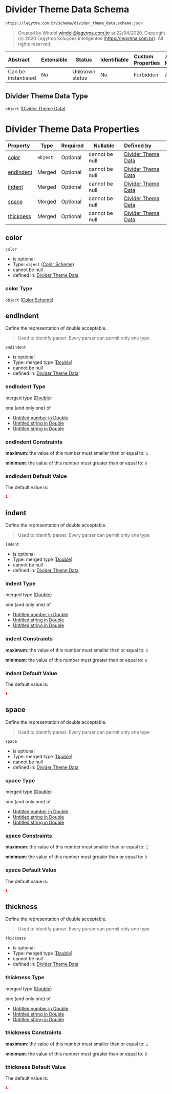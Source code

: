 # Divider Theme Data Schema

```txt
https://legytma.com.br/schema/divider_theme_data.schema.json
```




> Created by Windol [windol@legytma.com.br](mailto:windol@legytma.com.br) at 22/04/2020.
> Copyright (c) 2020 Legytma Soluções Inteligentes (<https://legytma.com.br>). All rights reserved.
>

| Abstract            | Extensible | Status         | Identifiable | Custom Properties | Additional Properties | Access Restrictions | Defined In                                                                                        |
| :------------------ | ---------- | -------------- | ------------ | :---------------- | --------------------- | ------------------- | ------------------------------------------------------------------------------------------------- |
| Can be instantiated | No         | Unknown status | No           | Forbidden         | Allowed               | none                | [divider_theme_data.schema.json](../schema/divider_theme_data.schema.json "open original schema") |

## Divider Theme Data Type

`object` ([Divider Theme Data](divider_theme_data.md))

# Divider Theme Data Properties

| Property                | Type     | Required | Nullable       | Defined by                                                                                                                                         |
| :---------------------- | -------- | -------- | -------------- | :------------------------------------------------------------------------------------------------------------------------------------------------- |
| [color](#color)         | `object` | Optional | cannot be null | [Divider Theme Data](button_theme_data-properties-color-scheme.md "https&#x3A;//legytma.com.br/schema/color_scheme.schema.json#/properties/color") |
| [endIndent](#endIndent) | Merged   | Optional | cannot be null | [Divider Theme Data](app_bar_theme-properties-double.md "https&#x3A;//legytma.com.br/schema/double.schema.json#/properties/endIndent")             |
| [indent](#indent)       | Merged   | Optional | cannot be null | [Divider Theme Data](app_bar_theme-properties-double.md "https&#x3A;//legytma.com.br/schema/double.schema.json#/properties/indent")                |
| [space](#space)         | Merged   | Optional | cannot be null | [Divider Theme Data](app_bar_theme-properties-double.md "https&#x3A;//legytma.com.br/schema/double.schema.json#/properties/space")                 |
| [thickness](#thickness) | Merged   | Optional | cannot be null | [Divider Theme Data](app_bar_theme-properties-double.md "https&#x3A;//legytma.com.br/schema/double.schema.json#/properties/thickness")             |

## color




`color`

-   is optional
-   Type: `object` ([Color Scheme](button_theme_data-properties-color-scheme.md))
-   cannot be null
-   defined in: [Divider Theme Data](button_theme_data-properties-color-scheme.md "https&#x3A;//legytma.com.br/schema/color_scheme.schema.json#/properties/color")

### color Type

`object` ([Color Scheme](button_theme_data-properties-color-scheme.md))

## endIndent

Define the representation of double acceptable.


> Used to identify parser. Every parser can permit only one type
>

`endIndent`

-   is optional
-   Type: merged type ([Double](app_bar_theme-properties-double.md))
-   cannot be null
-   defined in: [Divider Theme Data](app_bar_theme-properties-double.md "https&#x3A;//legytma.com.br/schema/double.schema.json#/properties/endIndent")

### endIndent Type

merged type ([Double](app_bar_theme-properties-double.md))

one (and only one) of

-   [Untitled number in Double](double-oneof-0.md "check type definition")
-   [Untitled string in Double](double-oneof-1.md "check type definition")
-   [Untitled string in Double](double-oneof-2.md "check type definition")

### endIndent Constraints

**maximum**: the value of this number must smaller than or equal to: `1`

**minimum**: the value of this number must greater than or equal to: `0`

### endIndent Default Value

The default value is:

```json
1
```

## indent

Define the representation of double acceptable.


> Used to identify parser. Every parser can permit only one type
>

`indent`

-   is optional
-   Type: merged type ([Double](app_bar_theme-properties-double.md))
-   cannot be null
-   defined in: [Divider Theme Data](app_bar_theme-properties-double.md "https&#x3A;//legytma.com.br/schema/double.schema.json#/properties/indent")

### indent Type

merged type ([Double](app_bar_theme-properties-double.md))

one (and only one) of

-   [Untitled number in Double](double-oneof-0.md "check type definition")
-   [Untitled string in Double](double-oneof-1.md "check type definition")
-   [Untitled string in Double](double-oneof-2.md "check type definition")

### indent Constraints

**maximum**: the value of this number must smaller than or equal to: `1`

**minimum**: the value of this number must greater than or equal to: `0`

### indent Default Value

The default value is:

```json
1
```

## space

Define the representation of double acceptable.


> Used to identify parser. Every parser can permit only one type
>

`space`

-   is optional
-   Type: merged type ([Double](app_bar_theme-properties-double.md))
-   cannot be null
-   defined in: [Divider Theme Data](app_bar_theme-properties-double.md "https&#x3A;//legytma.com.br/schema/double.schema.json#/properties/space")

### space Type

merged type ([Double](app_bar_theme-properties-double.md))

one (and only one) of

-   [Untitled number in Double](double-oneof-0.md "check type definition")
-   [Untitled string in Double](double-oneof-1.md "check type definition")
-   [Untitled string in Double](double-oneof-2.md "check type definition")

### space Constraints

**maximum**: the value of this number must smaller than or equal to: `1`

**minimum**: the value of this number must greater than or equal to: `0`

### space Default Value

The default value is:

```json
1
```

## thickness

Define the representation of double acceptable.


> Used to identify parser. Every parser can permit only one type
>

`thickness`

-   is optional
-   Type: merged type ([Double](app_bar_theme-properties-double.md))
-   cannot be null
-   defined in: [Divider Theme Data](app_bar_theme-properties-double.md "https&#x3A;//legytma.com.br/schema/double.schema.json#/properties/thickness")

### thickness Type

merged type ([Double](app_bar_theme-properties-double.md))

one (and only one) of

-   [Untitled number in Double](double-oneof-0.md "check type definition")
-   [Untitled string in Double](double-oneof-1.md "check type definition")
-   [Untitled string in Double](double-oneof-2.md "check type definition")

### thickness Constraints

**maximum**: the value of this number must smaller than or equal to: `1`

**minimum**: the value of this number must greater than or equal to: `0`

### thickness Default Value

The default value is:

```json
1
```
